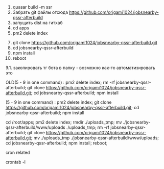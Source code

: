1. quasar build -m ssr
2. Забрать git файлы отсюда https://github.com/origami1024/jobsnearby-qssr-afterbuild
3. запущить dist на гитхаб
4. cd apps
5. pm2 delete index
<!-- 6. rm -rf jobsnearby-qssr-afterbuild -->
7. git clone https://github.com/origami1024/jobsnearby-qssr-afterbuild.git
8. cd jobsnearby-qssr-afterbuild
9. npm install
10. reboot

9.1. закопировать тг бота в папку - возможно как-то автоматизировать это


OLD(5 - 9 in one command) :
pm2 delete index; rm -rf jobsnearby-qssr-afterbuild; git clone https://github.com/origami1024/jobsnearby-qssr-afterbuild.git; cd jobsnearby-qssr-afterbuild; npm install

(5 - 9 in one command) :
pm2 delete index; git clone https://github.com/origami1024/jobsnearby-qssr-afterbuild.git; cd jobsnearby-qssr-afterbuild; npm install


cd /root/apps;
pm2 delete index;
rmdir ./uploads_tmp;
mv ./jobsnearby-qssr-afterbuild/www/uploads ./uploads_tmp;
rm -rf jobsnearby-qssr-afterbuild;
git clone https://github.com/origami1024/jobsnearby-qssr-afterbuild.git;
mv ./uploads_tmp ./jobsnearby-qssr-afterbuild/www/uploads;
cd jobsnearby-qssr-afterbuild;
npm install;
reboot;



cron related

crontab -l